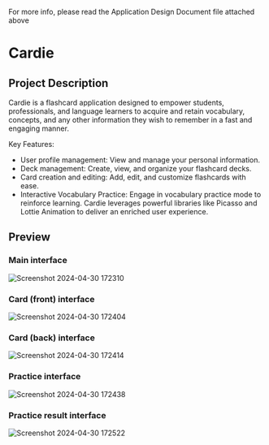 For more info, please read the Application Design Document file attached above
# Cardie

## Project Description
Cardie is a flashcard application designed to empower students, professionals, and language learners to acquire and retain vocabulary, concepts, and any other information they wish to remember in a fast and engaging manner.

Key Features:
+ User profile management: View and manage your personal information.
+ Deck management: Create, view, and organize your flashcard decks.
+ Card creation and editing: Add, edit, and customize flashcards with ease.
+ Interactive Vocabulary Practice: Engage in vocabulary practice mode to reinforce learning.
Cardie leverages powerful libraries like Picasso and Lottie Animation to deliver an enriched user experience.

## Preview
### Main interface
![Screenshot 2024-04-30 172310](https://github.com/QKhanhGT6/Cardie/assets/153789536/e37a17d9-ce99-488b-926a-8d0c0d30a7e0)

### Card (front) interface
![Screenshot 2024-04-30 172404](https://github.com/QKhanhGT6/Cardie/assets/153789536/36d284d8-b5de-4460-89d1-384970d34109)

### Card (back) interface
![Screenshot 2024-04-30 172414](https://github.com/QKhanhGT6/Cardie/assets/153789536/1ec79463-2afa-4f66-a9bf-9d6809750165)

### Practice interface
![Screenshot 2024-04-30 172438](https://github.com/QKhanhGT6/Cardie/assets/153789536/dfaeeded-9dfa-4861-b864-637ce28dd03b)

### Practice result interface
![Screenshot 2024-04-30 172522](https://github.com/QKhanhGT6/Cardie/assets/153789536/51b01ae9-620b-452f-b0cd-f0ce3ccc4684)
